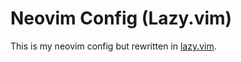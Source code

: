 # Neovim Config (Lazy.vim)
This is my neovim config but rewritten in [lazy.vim](https://github.com/folke/lazy.nvim).
